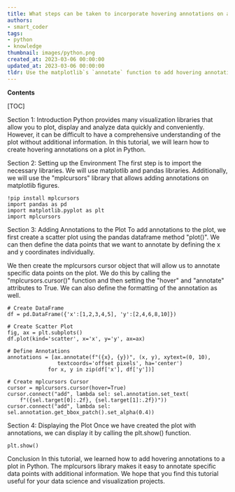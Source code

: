 ```yaml
---
title: What steps can be taken to incorporate hovering annotations on a plot?
authors:
- smart_coder
tags:
- python
- knowledge
thumbnail: images/python.png
created_at: 2023-03-06 00:00:00
updated_at: 2023-03-06 00:00:00
tldr: Use the matplotlib`s `annotate` function to add hovering annotations to a plot in Python.
---
```


**Contents**

[TOC]

Section 1: Introduction
Python provides many visualization libraries that allow you to plot, display and analyze data quickly and conveniently. However, it can be difficult to have a comprehensive understanding of the plot without additional information. In this tutorial, we will learn how to create hovering annotations on a plot in Python.

Section 2: Setting up the Environment
The first step is to import the necessary libraries. We will use matplotlib and pandas libraries. Additionally, we will use the "mplcursors" library that allows adding annotations on matplotlib figures.

```
!pip install mplcursors
import pandas as pd
import matplotlib.pyplot as plt
import mplcursors
```

Section 3: Adding Annotations to the Plot
To add annotations to the plot, we first create a scatter plot using the pandas dataframe method "plot()". We can then define the data points that we want to annotate by defining the x and y coordinates individually.

We then create the mplcursors cursor object that will allow us to annotate specific data points on the plot. We do this by calling the "mplcursors.cursor()" function and then setting the "hover" and "annotate" attributes to True. We can also define the formatting of the annotation as well.

```
# Create DataFrame
df = pd.DataFrame({'x':[1,2,3,4,5], 'y':[2,4,6,8,10]})

# Create Scatter Plot
fig, ax = plt.subplots()
df.plot(kind='scatter', x='x', y='y', ax=ax)

# Define Annotations
annotations = [ax.annotate(f"({x}, {y})", (x, y), xytext=(0, 10),
                textcoords='offset pixels', ha='center')
             for x, y in zip(df['x'], df['y'])]

# Create mplcursors Cursor
cursor = mplcursors.cursor(hover=True)
cursor.connect("add", lambda sel: sel.annotation.set_text(
    f"({sel.target[0]:.2f}, {sel.target[1]:.2f})"))
cursor.connect("add", lambda sel: sel.annotation.get_bbox_patch().set_alpha(0.4))
```

Section 4: Displaying the Plot
Once we have created the plot with annotations, we can display it by calling the plt.show() function.

```
plt.show()
```

Conclusion
In this tutorial, we learned how to add hovering annotations to a plot in Python. The mplcursors library makes it easy to annotate specific data points with additional information. We hope that you find this tutorial useful for your data science and visualization projects.
